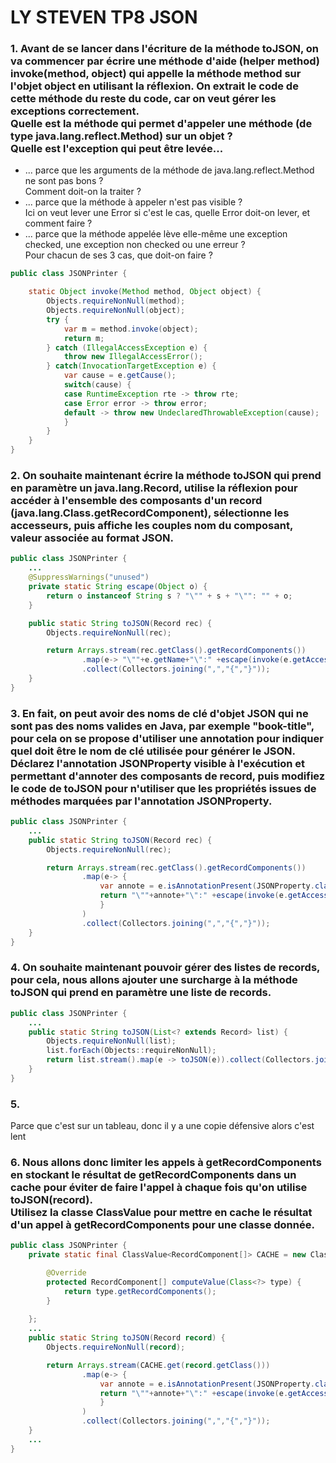 # LY STEVEN TP8 JSON


### 1. Avant de se lancer dans l'écriture de la méthode toJSON, on va commencer par écrire une méthode d'aide (helper method) invoke(method, object) qui appelle la méthode method sur l'objet object en utilisant la réflexion. On extrait le code de cette méthode du reste du code, car on veut gérer les exceptions correctement.<br>Quelle est la méthode qui permet d'appeler une méthode (de type java.lang.reflect.Method) sur un objet ?<br>Quelle est l'exception qui peut être levée...
- ... parce que les arguments de la méthode de java.lang.reflect.Method ne sont pas bons ?<br>Comment doit-on la traiter ?
- ... parce que la méthode à appeler n'est pas visible ?<br>Ici on veut lever une Error si c'est le cas, quelle Error doit-on lever, et comment faire ?
- ... parce que la méthode appelée lève elle-même une exception checked, une exception non checked ou une erreur ?<br>Pour chacun de ses 3 cas, que doit-on faire ?
```java
public class JSONPrinter {

	static Object invoke(Method method, Object object) {
		Objects.requireNonNull(method);
		Objects.requireNonNull(object);
		try {
			var m = method.invoke(object);
			return m;
		} catch (IllegalAccessException e) {
			throw new IllegalAccessError();
		} catch(InvocationTargetException e) {
			var cause = e.getCause();
			switch(cause) {
			case RuntimeException rte -> throw rte;
			case Error error -> throw error;
			default -> throw new UndeclaredThrowableException(cause);
			}
		}
	}
}
```
### 2. On souhaite maintenant écrire la méthode toJSON qui prend en paramètre un java.lang.Record, utilise la réflexion pour accéder à l'ensemble des composants d'un record (java.lang.Class.getRecordComponent), sélectionne les accesseurs, puis affiche les couples nom du composant, valeur associée au format JSON.
```java
public class JSONPrinter {
    ...
	@SuppressWarnings("unused")
	private static String escape(Object o) {
		return o instanceof String s ? "\"" + s + "\"": "" + o;
	}

	public static String toJSON(Record rec) {
		Objects.requireNonNull(rec);

		return Arrays.stream(rec.getClass().getRecordComponents())
				.map(e-> "\""+e.getName+"\":" +escape(invoke(e.getAccessor(),rec)))
				.collect(Collectors.joining(",","{","}"));
	}
}
```
### 3. En fait, on peut avoir des noms de clé d'objet JSON qui ne sont pas des noms valides en Java, par exemple "book-title", pour cela on se propose d'utiliser une annotation pour indiquer quel doit être le nom de clé utilisée pour générer le JSON.<br>Déclarez l'annotation JSONProperty visible à l'exécution et permettant d'annoter des composants de record, puis modifiez le code de toJSON pour n'utiliser que les propriétés issues de méthodes marquées par l'annotation JSONProperty.
```java
public class JSONPrinter {
    ...
	public static String toJSON(Record rec) {
		Objects.requireNonNull(rec);

		return Arrays.stream(rec.getClass().getRecordComponents())
				.map(e-> {
					var annote = e.isAnnotationPresent(JSONProperty.class)? e.getAnnotation(JSONProperty.class).value():e.getName();
					return "\""+annote+"\":" +escape(invoke(e.getAccessor(),rec));
					}
				)
				.collect(Collectors.joining(",","{","}"));
	}
}
```
### 4. On souhaite maintenant pouvoir gérer des listes de records, pour cela, nous allons ajouter une surcharge à la méthode toJSON qui prend en paramètre une liste de records.
```java
public class JSONPrinter {
    ...
	public static String toJSON(List<? extends Record> list) {
		Objects.requireNonNull(list);
		list.forEach(Objects::requireNonNull);
		return list.stream().map(e -> toJSON(e)).collect(Collectors.joining(",","[","]"));
	}
}
```
### 5.
Parce que c'est sur un tableau, donc il y a une copie défensive alors c'est lent

### 6. Nous allons donc limiter les appels à getRecordComponents en stockant le résultat de getRecordComponents dans un cache pour éviter de faire l'appel à chaque fois qu'on utilise toJSON(record).<br>Utilisez la classe ClassValue pour mettre en cache le résultat d'un appel à getRecordComponents pour une classe donnée.
```java
public class JSONPrinter {
    private static final ClassValue<RecordComponent[]> CACHE = new ClassValue<>() {

		@Override
		protected RecordComponent[] computeValue(Class<?> type) {
			return type.getRecordComponents();
		}
		
	};
    ...
    public static String toJSON(Record record) {
		Objects.requireNonNull(record);

		return Arrays.stream(CACHE.get(record.getClass()))
				.map(e-> {
					var annote = e.isAnnotationPresent(JSONProperty.class)? e.getAnnotation(JSONProperty.class).value():e.getName();
					return "\""+annote+"\":" +escape(invoke(e.getAccessor(),record));
					}
				)
				.collect(Collectors.joining(",","{","}"));
	}
    ...
}
```